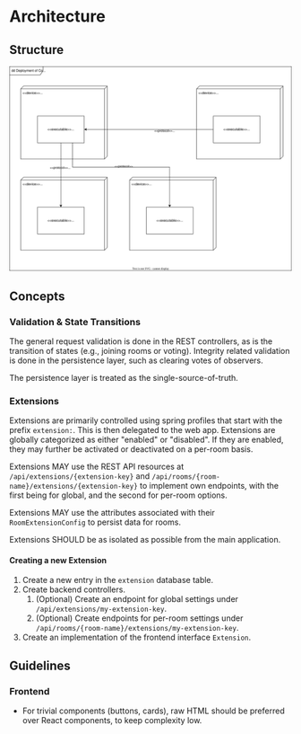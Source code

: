# Architecture

## Structure

![High Level Deployment UML Diagram](./docs/deployment.svg)

## Concepts

### Validation & State Transitions

The general request validation is done in the REST controllers, as is the transition of states (e.g., joining rooms or
voting).
Integrity related validation is done in the persistence layer, such as clearing votes of observers.

The persistence layer is treated as the single-source-of-truth.

### Extensions

Extensions are primarily controlled using spring profiles that start with the prefix `extension:`. This is then
delegated to the web app. Extensions are globally categorized as either "enabled" or "disabled". If they are enabled, they may further be
activated or deactivated on a per-room basis.

Extensions MAY use the REST API resources at `/api/extensions/{extension-key}` and `/api/rooms/{room-name}/extensions/{extension-key}` to
implement own endpoints, with the first being for global, and the second for per-room options.

Extensions MAY use the attributes associated with their `RoomExtensionConfig` to persist data for rooms.

Extensions SHOULD be as isolated as possible from the main application.

#### Creating a new Extension

1) Create a new entry in the `extension` database table.
2) Create backend controllers.
    1) (Optional) Create an endpoint for global settings under `/api/extensions/my-extension-key`.
    2) (Optional) Create endpoints for per-room settings under `/api/rooms/{room-name}/extensions/my-extension-key`.
3) Create an implementation of the frontend interface `Extension`.

## Guidelines

### Frontend

- For trivial components (buttons, cards), raw HTML should be preferred over React components, to keep complexity low.